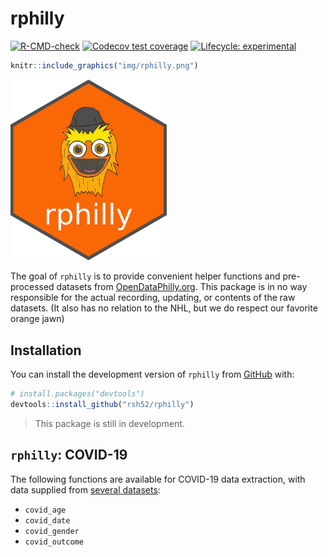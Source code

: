 
<!-- README.md is generated from README.Rmd. Please edit that file -->

# rphilly

<!-- badges: start -->

[![R-CMD-check](https://github.com/rsh52/rphilly/workflows/R-CMD-check/badge.svg)](https://github.com/rsh52/rphilly/actions)
[![Codecov test
coverage](https://codecov.io/gh/rsh52/rphilly/branch/master/graph/badge.svg)](https://codecov.io/gh/rsh52/rphilly?branch=master)
[![Lifecycle:
experimental](https://img.shields.io/badge/lifecycle-experimental-orange.svg)](https://lifecycle.r-lib.org/articles/stages.html#experimental)
<!-- badges: end -->

``` r
knitr::include_graphics("img/rphilly.png")
```

<img src="img/rphilly.png" width="250px" />

The goal of `rphilly` is to provide convenient helper functions and
pre-processed datasets from
[OpenDataPhilly.org](https://www.opendataphilly.org/). This package is
in no way responsible for the actual recording, updating, or contents of
the raw datasets. (It also has no relation to the NHL, but we do respect
our favorite orange jawn)

## Installation

You can install the development version of `rphilly` from
[GitHub](https://github.com/) with:

``` r
# install.packages("devtools")
devtools::install_github("rsh52/rphilly")
```

> This package is still in development.

## `rphilly`: COVID-19

The following functions are available for COVID-19 data extraction, with
data supplied from [several
datasets](https://www.opendataphilly.org/organization/city-of-philadelphia?q=covid&sort=score+desc%2C+metadata_modified+desc):

-   `covid_age`
-   `covid_date`
-   `covid_gender`
-   `covid_outcome`

